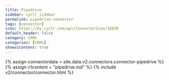 ```yaml
---
title: Pipedrive
sidebar: cyclr_sidebar
permalink: pipedrive-connector
tags: [connector]
icon: https://my.cyclr.com/api/ConnectorIcon/16830
default_header: false
category: CRMs
categories: [CRMs]
showv1content: true
---
```

{% assign connectordata = site.data.v2.connectors.connector-pipedrive %}
{% assign v1content = "pipedrive.md" %}
{% include v2/connector/connector.html %}	